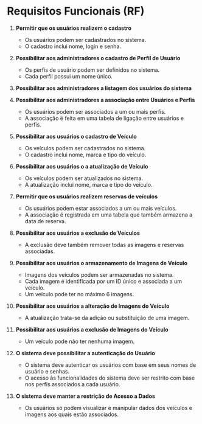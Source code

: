 # Requisitos Funcionais (RF)

1. **Permitir que os usuários realizem o cadastro**
    - Os usuários podem ser cadastrados no sistema.
    - O cadastro inclui nome, login e senha.

2. **Possibilitar aos administradores o cadastro de Perfil de Usuário**
    - Os perfis de usuário podem ser definidos no sistema.
    - Cada perfil possui um nome único.

3. **Possibilitar aos administradores a listagem dos usuários do sistema**

4. **Possibilitar aos administradores a associação entre Usuários e Perfis**
    - Os usuários podem ser associados a um ou mais perfis.
    - A associação é feita em uma tabela de ligação entre usuários e perfis.

5. **Possibilitar aos usuários o cadastro de Veículo**
    - Os veículos podem ser cadastrados no sistema.
    - O cadastro inclui nome, marca e tipo do veículo.

6. **Possibilitar aos usuários o a atualização de Veículo**
    - Os veículos podem ser atualizados no sistema.
    - A atualização inclui nome, marca e tipo do veículo.

7. **Permitir que os usuários realizem reservas de veículos**
    - Os usuários podem estar associados a um ou mais veículos.
    - A associação é registrada em uma tabela que também armazena a data de reserva.

8. **Possibilitar aos usuários a exclusão de Veículos**
    - A exclusão deve também remover todas as imagens e reservas associadas.

9. **Possibilitar aos usuários o armazenamento de Imagens de Veículo**
    - Imagens dos veículos podem ser armazenadas no sistema.
    - Cada imagem é identificada por um ID único e associada a um veículo.
    - Um veículo pode ter no máximo 6 imagens.

10. **Possibilitar aos usuários a alteração de Imagens do Veículo**
    - A atualização trata-se da adição ou substituição de uma imagem.

11. **Possibilitar aos usuários a exclusão de Imagens do Veículo**
    - Um veículo pode não ter nenhuma imagem.

12. **O sistema deve possibilitar a autenticação do Usuário**
    - O sistema deve autenticar os usuários com base em seus nomes de usuário e senhas.
    - O acesso às funcionalidades do sistema deve ser restrito com base nos perfis associados a cada usuário.

13. **O sistema deve manter a restrição de Acesso a Dados**
    - Os usuários só podem visualizar e manipular dados dos veículos e imagens aos quais estão associados.
